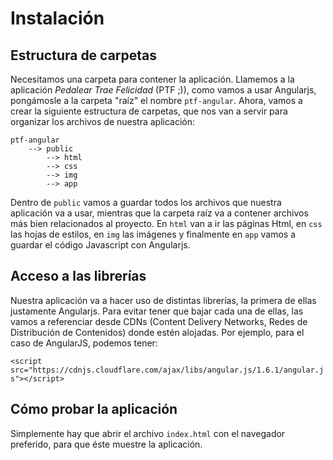# Instalación

## Estructura de carpetas

 Necesitamos una carpeta para contener la aplicación. Llamemos a la aplicación _Pedalear Trae Felicidad_ (PTF ;)), como vamos a usar Angularjs, pongámosle a la carpeta "raíz" el nombre `ptf-angular`.
 Ahora, vamos a crear la siguiente estructura de carpetas, que nos van a servir para organizar los archivos de nuestra aplicación:

    ptf-angular
        --> public
            --> html
            --> css
            --> img
            --> app

 Dentro de `public` vamos a guardar todos los archivos que nuestra aplicación va a usar, mientras que la carpeta raíz va a contener archivos más bien relacionados al proyecto.
 En `html` van a ir las páginas Html, en `css` las hojas de estilos, en `img` las imágenes y finalmente en `app` vamos a guardar el código Javascript con Angularjs.

## Acceso a las librerías

 Nuestra aplicación va a hacer uso de distintas librerías, la primera de ellas justamente Angularjs.
 Para evitar tener que bajar cada una de ellas, las vamos a referenciar desde CDNs (Content Delivery Networks, Redes de Distribución de Contenidos) donde estén alojadas.
 Por ejemplo, para el caso de AngularJS, podemos tener:

 `<script src="https://cdnjs.cloudflare.com/ajax/libs/angular.js/1.6.1/angular.js"></script>`

## Cómo probar la aplicación

 Simplemente hay que abrir el archivo `index.html` con el navegador preferido, para que éste muestre la aplicación.
